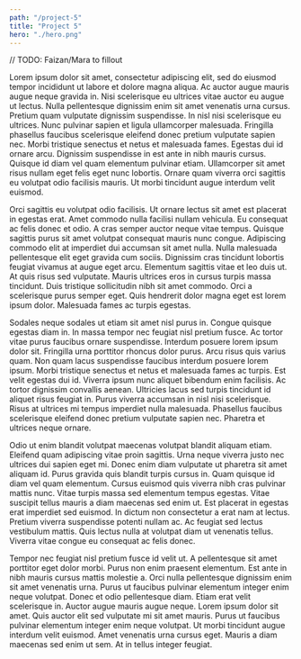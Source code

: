 ```yaml
---
path: "/project-5"
title: "Project 5"
hero: "./hero.png"
---
```


// TODO: Faizan/Mara to fillout

Lorem ipsum dolor sit amet, consectetur adipiscing elit, sed do eiusmod tempor incididunt ut labore et dolore magna aliqua. Ac auctor augue mauris augue neque gravida in. Nisi scelerisque eu ultrices vitae auctor eu augue ut lectus. Nulla pellentesque dignissim enim sit amet venenatis urna cursus. Pretium quam vulputate dignissim suspendisse. In nisl nisi scelerisque eu ultrices. Nunc pulvinar sapien et ligula ullamcorper malesuada. Fringilla phasellus faucibus scelerisque eleifend donec pretium vulputate sapien nec. Morbi tristique senectus et netus et malesuada fames. Egestas dui id ornare arcu. Dignissim suspendisse in est ante in nibh mauris cursus. Quisque id diam vel quam elementum pulvinar etiam. Ullamcorper sit amet risus nullam eget felis eget nunc lobortis. Ornare quam viverra orci sagittis eu volutpat odio facilisis mauris. Ut morbi tincidunt augue interdum velit euismod.

Orci sagittis eu volutpat odio facilisis. Ut ornare lectus sit amet est placerat in egestas erat. Amet commodo nulla facilisi nullam vehicula. Eu consequat ac felis donec et odio. A cras semper auctor neque vitae tempus. Quisque sagittis purus sit amet volutpat consequat mauris nunc congue. Adipiscing commodo elit at imperdiet dui accumsan sit amet nulla. Nulla malesuada pellentesque elit eget gravida cum sociis. Dignissim cras tincidunt lobortis feugiat vivamus at augue eget arcu. Elementum sagittis vitae et leo duis ut. At quis risus sed vulputate. Mauris ultrices eros in cursus turpis massa tincidunt. Duis tristique sollicitudin nibh sit amet commodo. Orci a scelerisque purus semper eget. Quis hendrerit dolor magna eget est lorem ipsum dolor. Malesuada fames ac turpis egestas.

Sodales neque sodales ut etiam sit amet nisl purus in. Congue quisque egestas diam in. In massa tempor nec feugiat nisl pretium fusce. Ac tortor vitae purus faucibus ornare suspendisse. Interdum posuere lorem ipsum dolor sit. Fringilla urna porttitor rhoncus dolor purus. Arcu risus quis varius quam. Non quam lacus suspendisse faucibus interdum posuere lorem ipsum. Morbi tristique senectus et netus et malesuada fames ac turpis. Est velit egestas dui id. Viverra ipsum nunc aliquet bibendum enim facilisis. Ac tortor dignissim convallis aenean. Ultricies lacus sed turpis tincidunt id aliquet risus feugiat in. Purus viverra accumsan in nisl nisi scelerisque. Risus at ultrices mi tempus imperdiet nulla malesuada. Phasellus faucibus scelerisque eleifend donec pretium vulputate sapien nec. Pharetra et ultrices neque ornare.

Odio ut enim blandit volutpat maecenas volutpat blandit aliquam etiam. Eleifend quam adipiscing vitae proin sagittis. Urna neque viverra justo nec ultrices dui sapien eget mi. Donec enim diam vulputate ut pharetra sit amet aliquam id. Purus gravida quis blandit turpis cursus in. Quam quisque id diam vel quam elementum. Cursus euismod quis viverra nibh cras pulvinar mattis nunc. Vitae turpis massa sed elementum tempus egestas. Vitae suscipit tellus mauris a diam maecenas sed enim ut. Est placerat in egestas erat imperdiet sed euismod. In dictum non consectetur a erat nam at lectus. Pretium viverra suspendisse potenti nullam ac. Ac feugiat sed lectus vestibulum mattis. Quis lectus nulla at volutpat diam ut venenatis tellus. Viverra vitae congue eu consequat ac felis donec.

Tempor nec feugiat nisl pretium fusce id velit ut. A pellentesque sit amet porttitor eget dolor morbi. Purus non enim praesent elementum. Est ante in nibh mauris cursus mattis molestie a. Orci nulla pellentesque dignissim enim sit amet venenatis urna. Purus ut faucibus pulvinar elementum integer enim neque volutpat. Donec et odio pellentesque diam. Etiam erat velit scelerisque in. Auctor augue mauris augue neque. Lorem ipsum dolor sit amet. Quis auctor elit sed vulputate mi sit amet mauris. Purus ut faucibus pulvinar elementum integer enim neque volutpat. Ut morbi tincidunt augue interdum velit euismod. Amet venenatis urna cursus eget. Mauris a diam maecenas sed enim ut sem. At in tellus integer feugiat.
